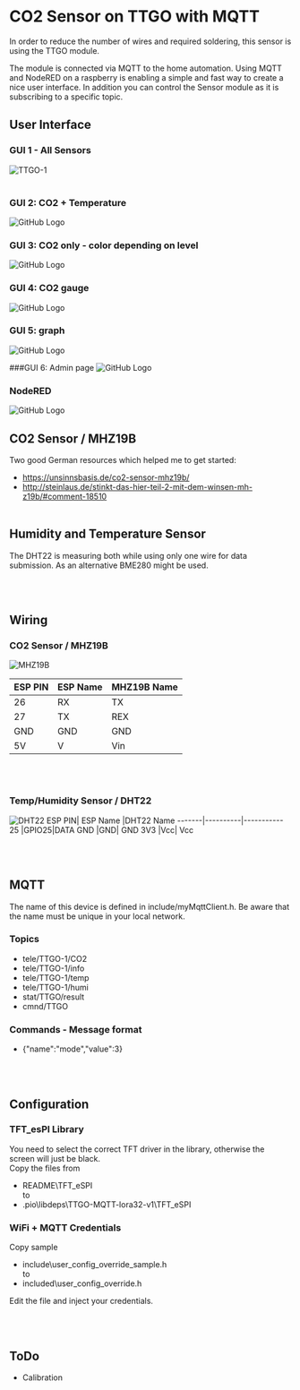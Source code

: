 # CO2 Sensor on TTGO with MQTT
In order to reduce the number of wires and required soldering, this sensor is using the TTGO module.

The module is connected via MQTT to the home automation.
Using MQTT and NodeRED on a raspberry is enabling a simple and fast way to create a nice user interface.
In addition you can control the Sensor module as it is subscribing to a specific topic.

## User Interface
### GUI 1 - All Sensors
![TTGO-1](images/TTGO-1.jpg)
<br><br>
### GUI 2: CO2 + Temperature
![GitHub Logo](images/TTGO-2.jpg)
<br>
### GUI 3: CO2 only - color depending on level
![GitHub Logo](/images/TTGO-3.jpg)

### GUI 4: CO2 gauge
![GitHub Logo](images/TTGO-4.jpg)

### GUI 5: graph
![GitHub Logo](./images/TTGO-5.jpg)

###GUI 6: Admin page
![GitHub Logo](./images/TTGO-6.jpg)

### NodeRED
![GitHub Logo](./images/TTGO-NodeRED.png)


## CO2 Sensor / MHZ19B
Two good German resources which helped me to get started:
- https://unsinnsbasis.de/co2-sensor-mhz19b/
- http://steinlaus.de/stinkt-das-hier-teil-2-mit-dem-winsen-mh-z19b/#comment-18510
<br><br>
## Humidity and Temperature Sensor
The DHT22 is measuring both while using only one wire for data submission. As an alternative BME280 might be used.

<br><br>
## Wiring
### CO2 Sensor / MHZ19B
![MHZ19B](./images/TTGO-MHZ19B-PIN.png)

ESP PIN| ESP Name |MHZ19B Name
-------|----------|-----------
26	|RX|	TX
27	|TX|	REX
GND	|GND|	GND
5V	|V| Vin
<br><br>
### Temp/Humidity Sensor / DHT22
![DHT22](./images/TTGO-DHT22-PIN.png)
ESP PIN| ESP Name |DHT22 Name
-------|----------|-----------
25	|GPIO25|DATA
GND	|GND|	GND
3V3	|Vcc| Vcc



<br><br>
## MQTT
The name of this device is defined in include/myMqttClient.h.
Be aware that the name must be unique in your local network.
### Topics
- tele/TTGO-1/CO2
- tele/TTGO-1/info
- tele/TTGO-1/temp
- tele/TTGO-1/humi
- stat/TTGO/result
- cmnd/TTGO
### Commands - Message format
- {"name":"mode","value":3}

<br><br>
## Configuration
### TFT_esPI Library
You need to select the correct TFT driver in the library, otherwise the screen will just be black.<br>
Copy the files from 
- README\TFT_eSPI 
<br>to <br>
- .pio\libdeps\TTGO-MQTT-lora32-v1\TFT_eSPI

### WiFi + MQTT Credentials
Copy sample
- include\user_config_override_sample.h 
<br>to <br>
- included\user_config_override.h

Edit the file and inject your credentials.

<br><br>
## ToDo
- Calibration   
